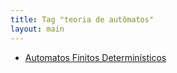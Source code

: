 ```yaml
---
title: Tag "teoria de autômatos"
layout: main
---
```


* [Automatos Finitos Determinísticos](/./teaching/theory/dfa)
